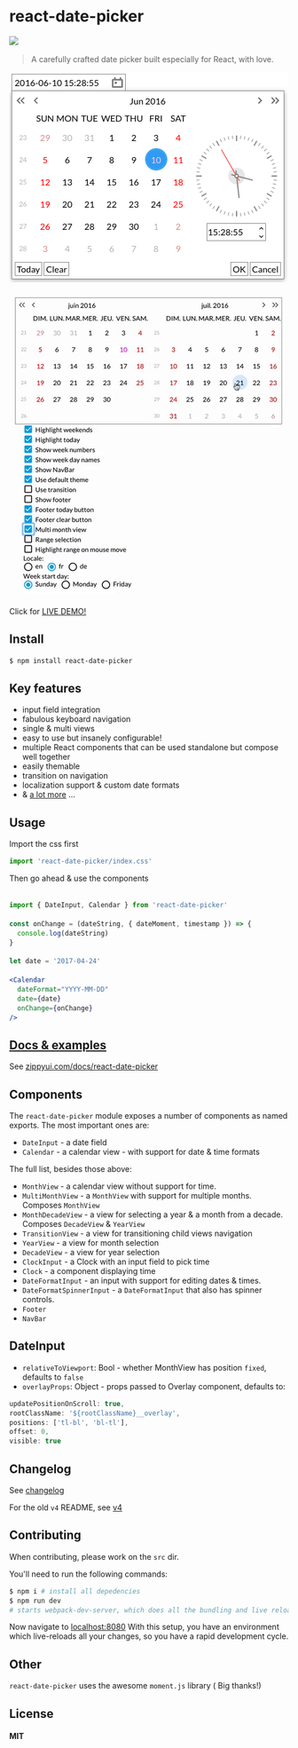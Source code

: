 react-date-picker
=================

<!-- [![Circle CI](https://circleci.com/gh/zippyui/react-date-picker/tree/master.svg?style=svg)](https://circleci.com/gh/zippyui/react-date-picker/tree/master) -->

<img src="http://npm.packagequality.com/badge/react-date-picker.png"/>

> A carefully crafted date picker built especially for React, with love.

[![Date picker](./react-date-field.png)](http://zippyui.com/docs/react-date-picker)

[![Date picker](./picker.gif)](http://zippyui.com/docs/react-date-picker)

Click for [LIVE DEMO!](http://zippyui.com/docs/react-date-picker/examples)

## Install

```sh
$ npm install react-date-picker
```

## Key features

 * input field integration
 * fabulous keyboard navigation
 * single & multi views
 * easy to use but insanely configurable!
 * multiple React components that can be used standalone but compose well together
 * easily themable
 * transition on navigation
 * localization support & custom date formats
 * & [a lot more](http://zippyui.com/docs/react-date-picker/examples) ...

## Usage

Import the css first
```jsx
import 'react-date-picker/index.css'
```

Then go ahead & use the components
```jsx

import { DateInput, Calendar } from 'react-date-picker'

const onChange = (dateString, { dateMoment, timestamp }) => {
  console.log(dateString)
}

let date = '2017-04-24'

<Calendar
  dateFormat="YYYY-MM-DD"
  date={date}
  onChange={onChange}
/>
```


## [Docs & examples](http://zippyui.com/docs/react-date-picker)

See [zippyui.com/docs/react-date-picker](http://zippyui.com/docs/react-date-picker)

## Components

The `react-date-picker` module exposes a number of components as named exports. The most important ones are:

 * `DateInput` - a date field
 * `Calendar` - a calendar view - with support for date & time formats

The full list, besides those above:

 * `MonthView` - a calendar view without support for time.
 * `MultiMonthView` - a `MonthView` with support for multiple months. Composes `MonthView`
 * `MonthDecadeView` - a view for selecting a year & a month from a decade. Composes `DecadeView` & `YearView`
 * `TransitionView` - a view for transitioning child views navigation
 * `YearView` - a view for month selection
 * `DecadeView` - a view for year selection
 * `ClockInput` - a Clock with an input field to pick time
 * `Clock` - a component displaying time
 * `DateFormatInput` - an input with support for editing dates & times.
 * `DateFormatSpinnerInput` - a `DateFormatInput` that also has spinner controls.
 * `Footer`
 * `NavBar`


## DateInput

* `relativeToViewport`: Bool - whether MonthView has position `fixed`, defaults to `false`
* `overlayProps`: Object - props passed to Overlay component, defaults to:

```js
updatePositionOnScroll: true,
rootClassName: '${rootClassName}__overlay',
positions: ['tl-bl', 'bl-tl'],
offset: 0,
visible: true
```


## Changelog

See [changelog](./CHANGELOG.md)

For the old `v4` README, see [v4](./README.v4.md)

## Contributing

When contributing, please work on the `src` dir.

You'll need to run the following commands:

```sh
$ npm i # install all depedencies
$ npm run dev
# starts webpack-dev-server, which does all the bundling and live reloading
```

Now navigate to [localhost:8080](http://localhost:8080)
With this setup, you have an environment which live-reloads all your changes, so you have a rapid development cycle.

## Other

`react-date-picker` uses the awesome `moment.js` library ( Big thanks!)

## License

#### MIT
